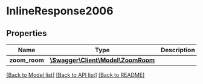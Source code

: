 # InlineResponse2006

## Properties
Name | Type | Description | Notes
------------ | ------------- | ------------- | -------------
**zoom_room** | [**\Swagger\Client\Model\ZoomRoom**](ZoomRoom.md) |  | [optional] 

[[Back to Model list]](../README.md#documentation-for-models) [[Back to API list]](../README.md#documentation-for-api-endpoints) [[Back to README]](../README.md)


